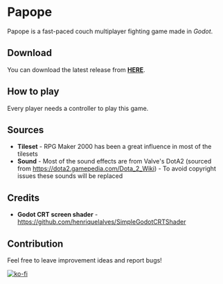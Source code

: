 # Papope
Papope is a fast-paced couch multiplayer fighting game made in _Godot_.
## Download
You can download the latest release from [**HERE**](https://atka66.itch.io/papope).
## How to play
Every player needs a controller to play this game.
## Sources
* **Tileset** - RPG Maker 2000 has been a great influence in most of the tilesets
* **Sound** - Most of the sound effects are from Valve's DotA2 (sourced from https://dota2.gamepedia.com/Dota_2_Wiki) - To avoid copyright issues these sounds will be replaced
## Credits
* **Godot CRT screen shader** - https://github.com/henriquelalves/SimpleGodotCRTShader
## Contribution
Feel free to leave improvement ideas and report bugs!

[![ko-fi](https://www.ko-fi.com/img/githubbutton_sm.svg)](https://ko-fi.com/G2G31H1IJ)
